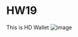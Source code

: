 # HW19
This is HD Wallet
![image](https://columbia.bootcampcontent.com/columbia-bootcamp/cu-nyc-virt-fin-pt-03-2021-u-c/-/blob/master/02-Homework/19-Blockchain-Python/Instructions/Images/newtons-coin-cradle.jpg)
